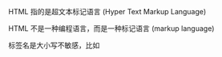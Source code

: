 HTML 指的是超文本标记语言 (Hyper Text Markup Language)

HTML 不是一种编程语言，而是一种标记语言 (markup language)

标签名是大小写不敏感，比如<title>和<TITLE>是同一个标签。不过，一般习惯都是使用小写。

HTML 语言忽略缩进和换行。进一步说，整个网页的 HTML 代码完全可以写成一行，浏览器照样解析，结果完全一样。有时，正式发布网页之前，开发者会把源码压缩成一行，以减少传输的字节数。


